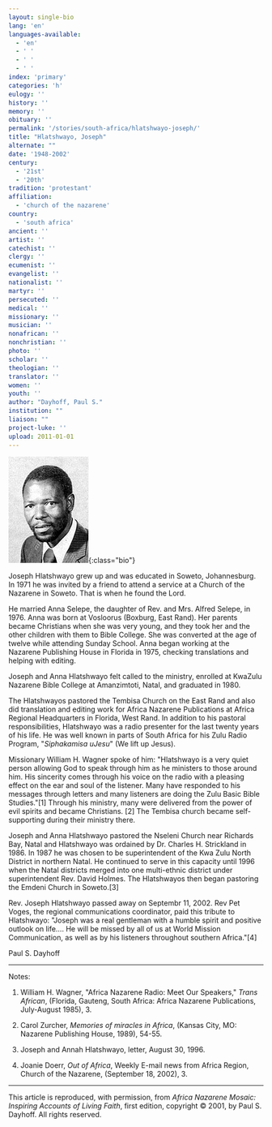 ```yaml
---
layout: single-bio
lang: 'en'
languages-available:
  - 'en'
  - ' '
  - ' '
  - ' '
index: 'primary'
categories: 'h'
eulogy: ''
history: ''
memory: ''
obituary: ''
permalink: '/stories/south-africa/hlatshwayo-joseph/'
title: "Hlatshwayo, Joseph"
alternate: ""
date: '1948-2002'
century:
  - '21st'
  - '20th'
tradition: 'protestant'
affiliation:
  - 'church of the nazarene'
country:
  - 'south africa'
ancient: ''
artist: ''
catechist: ''
clergy: ''
ecumenist: ''
evangelist: ''
nationalist: ''
martyr: ''
persecuted: ''
medical: ''
missionary: ''
musician: ''
nonafrican: ''
nonchristian: ''
photo: ''
scholar: ''
theologian: ''
translator: ''
women: ''
youth: ''
author: "Dayhoff, Paul S."
institution: ""
liaison: ""
project-luke: ''
upload: 2011-01-01
---
```


![Joseph Hlatshwayo](/images/bio-pics/southafrica/hlatshwayo-joseph/hlatshwayo_joseph.jpg){:class="bio"}

Joseph Hlatshwayo grew up and was educated in Soweto, Johannesburg.  In 1971 he was invited by a friend to attend a service at a Church of the Nazarene in Soweto.  That is when he found the Lord.

He married Anna Selepe, the daughter of Rev. and Mrs. Alfred Selepe, in 1976.  Anna was born at Vosloorus (Boxburg, East Rand).  Her parents became Christians when she was very young, and they took her and the other children with them to Bible College.  She was converted at the age of twelve while attending Sunday School.  Anna began working at the Nazarene Publishing House in Florida in 1975, checking translations and helping with editing.

Joseph and Anna Hlatshwayo felt called to the ministry, enrolled at KwaZulu Nazarene Bible College at Amanzimtoti, Natal, and graduated in 1980.

The Hlatshwayos pastored the Tembisa Church on the East Rand and also did translation and editing work for Africa Nazarene Publications at Africa Regional Headquarters in Florida, West Rand. In addition to his pastoral responsibilities, Hlatshwayo was a radio presenter for the last twenty years of his life. He was well known in parts of South Africa for his Zulu Radio Program, "*Siphakamisa uJesu*" (We lift up Jesus).

Missionary William H. Wagner spoke of him: "Hlatshwayo is a very quiet person allowing God to speak through him as he ministers to those around him.  His sincerity comes through his voice on the radio with a pleasing effect on the ear and soul of the listener.  Many have responded to his messages through letters and many listeners are doing the Zulu Basic Bible Studies."[1] Through his ministry, many were delivered from the power of evil spirits and became Christians. [2] The Tembisa church became self-supporting during their ministry there.

Joseph and Anna Hlatshwayo pastored the Nseleni Church near Richards Bay, Natal and Hlatshwayo was ordained by Dr. Charles H. Strickland in 1986.  In 1987 he was chosen to be superintendent of the Kwa Zulu North District in northern Natal.  He continued to serve in this capacity until 1996 when the Natal districts merged into one multi-ethnic district under superintendent Rev. David Holmes.  The Hlatshwayos then began pastoring the Emdeni Church in Soweto.[3]

Rev. Joseph Hlatshwayo passed away on Septembr 11, 2002.  Rev Pet Voges, the regional communications coordinator, paid this tribute to Hlatshwayo: "Joseph was a real gentleman with a humble spirit and positive outlook on life…. He will be missed by all of us at World Mission Communication, as well as by his listeners throughout southern Africa."[4]

Paul S. Dayhoff

---

Notes:

1.  William H. Wagner, "Africa Nazarene Radio:  Meet Our Speakers,"  *Trans African*, (Florida, Gauteng, South Africa: Africa Nazarene Publications, July-August 1985), 3.

2.  Carol Zurcher, *Memories of miracles in Africa*,  (Kansas City, MO: Nazarene Publishing House, 1989), 54-55.

3.  Joseph and Annah Hlatshwayo, letter, August 30, 1996.

4.  Joanie Doerr, *Out of Africa*,  Weekly E-mail news from Africa Region, Church of the Nazarene,  (September 18, 2002), 3.

---

This article is reproduced, with permission, from *Africa Nazarene Mosaic: Inspiring Accounts of Living Faith*, first edition, copyright &copy; 2001, by Paul S. Dayhoff.  All rights reserved.